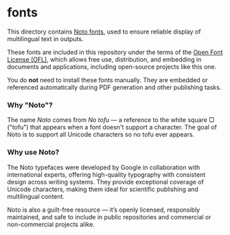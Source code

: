 # fonts

This directory contains [Noto fonts](https://www.google.com/get/noto/), used to ensure reliable display of multilingual text in <PubNote> outputs.

These fonts are included in this repository under the terms of the [Open Font License (OFL)](https://scripts.sil.org/cms/scripts/page.php?site_id=nrsi&id=OFL), which allows free use, distribution, and embedding in documents and applications, including open-source projects like this one.

You do **not** need to install these fonts manually. They are embedded or referenced automatically during PDF generation and other publishing tasks.

### Why "Noto"?

The name *Noto* comes from *No tofu* — a reference to the white square □ ("tofu") that appears when a font doesn't support a character. The goal of Noto is to support all Unicode characters so no tofu ever appears.

### Why use Noto?

The Noto typefaces were developed by Google in collaboration with international experts, offering high-quality typography with consistent design across writing systems. They provide exceptional coverage of Unicode characters, making them ideal for scientific publishing and multilingual content.

Noto is also a guilt-free resource — it’s openly licensed, responsibly maintained, and safe to include in public repositories and commercial or non-commercial projects alike.